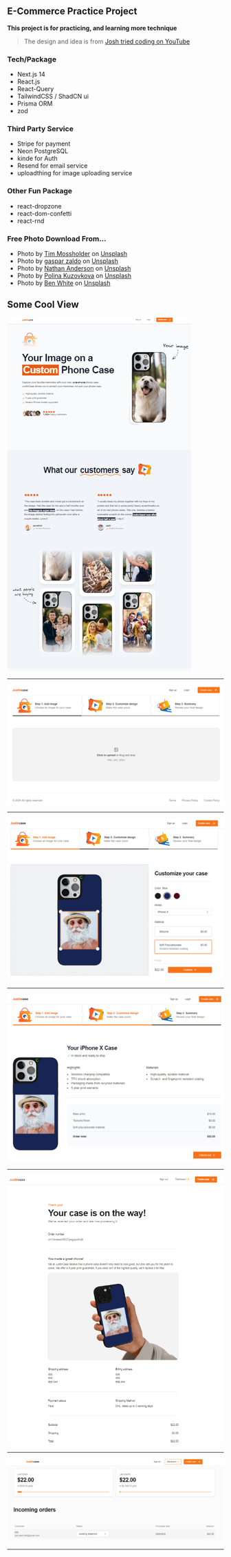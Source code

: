 ## E-Commerce Practice Project

**This project is for practicing, and learning more technique**

> The design and idea is from [Josh tried coding on YouTube](https://www.youtube.com/watch?v=SG82Aqcaaa0)

### Tech/Package

- Next.js 14
- React.js
- React-Query
- TailwindCSS / ShadCN ui
- Prisma ORM
- zod

### Third Party Service

- Stripe for payment
- Neon PostgreSQL
- kinde for Auth
- Resend for email service
- uploadthing for image uploading service

### Other Fun Package

- react-dropzone
- react-dom-confetti
- react-rnd

### Free Photo Download From...

- Photo by <a href="https://unsplash.com/@timmossholder?utm_content=creditCopyText&utm_medium=referral&utm_source=unsplash">Tim Mossholder</a> on <a href="https://unsplash.com/photos/a-man-with-a-white-beard-and-mustache-wearing-a-hat-FRPbQvAwY10?utm_content=creditCopyText&utm_medium=referral&utm_source=unsplash">Unsplash</a>
- Photo by <a href="https://unsplash.com/@gasparzaldo?utm_content=creditCopyText&utm_medium=referral&utm_source=unsplash">gaspar zaldo</a> on <a href="https://unsplash.com/photos/a-woman-sitting-on-a-white-bench-smiling-SWcKBBRjEIM?utm_content=creditCopyText&utm_medium=referral&utm_source=unsplash">Unsplash</a>
- Photo by <a href="https://unsplash.com/@nathananderson?utm_content=creditCopyText&utm_medium=referral&utm_source=unsplash">Nathan Anderson</a> on <a href="https://unsplash.com/photos/woman-in-black-tank-top-sitting-on-red-boat-during-daytime-SMvspXWz6WI?utm_content=creditCopyText&utm_medium=referral&utm_source=unsplash">Unsplash</a>
- Photo by <a href="https://unsplash.com/@p_kuzovkova?utm_content=creditCopyText&utm_medium=referral&utm_source=unsplash">Polina Kuzovkova</a> on <a href="https://unsplash.com/photos/a-person-holding-a-plate-of-food-voUYQjTFNWw?utm_content=creditCopyText&utm_medium=referral&utm_source=unsplash">Unsplash</a>
- Photo by <a href="https://unsplash.com/@benwhitephotography?utm_content=creditCopyText&utm_medium=referral&utm_source=unsplash">Ben White</a> on <a href="https://unsplash.com/photos/boy-sitting-on-bench-while-holding-a-book-4K2lIP0zc_k?utm_content=creditCopyText&utm_medium=referral&utm_source=unsplash">Unsplash</a>

## Some Cool View

![Project Image](https://github.com/Lyle-Stack/e-commerce-practice/blob/main/public/readme/readme-1.png)

---

![Project Image](https://github.com/Lyle-Stack/e-commerce-practice/blob/main/public/readme/readme-2.png)

---

![Project Image](https://github.com/Lyle-Stack/e-commerce-practice/blob/main/public/readme/readme-3.png)

---

![Project Image](https://github.com/Lyle-Stack/e-commerce-practice/blob/main/public/readme/readme-4.png)

---

![Project Image](https://github.com/Lyle-Stack/e-commerce-practice/blob/main/public/readme/readme-5.png)

---

![Project Image](https://github.com/Lyle-Stack/e-commerce-practice/blob/main/public/readme/readme-6.png)

---
